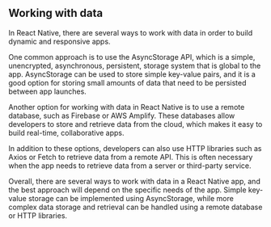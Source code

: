 ## Working with data

In React Native, there are several ways to work with data in order to build dynamic and responsive apps.

One common approach is to use the AsyncStorage API, which is a simple, unencrypted, asynchronous, persistent, storage system that is global to the app. AsyncStorage can be used to store simple key-value pairs, and it is a good option for storing small amounts of data that need to be persisted between app launches.

Another option for working with data in React Native is to use a remote database, such as Firebase or AWS Amplify. These databases allow developers to store and retrieve data from the cloud, which makes it easy to build real-time, collaborative apps.

In addition to these options, developers can also use HTTP libraries such as Axios or Fetch to retrieve data from a remote API. This is often necessary when the app needs to retrieve data from a server or third-party service.

Overall, there are several ways to work with data in a React Native app, and the best approach will depend on the specific needs of the app. Simple key-value storage can be implemented using AsyncStorage, while more complex data storage and retrieval can be handled using a remote database or HTTP libraries.
